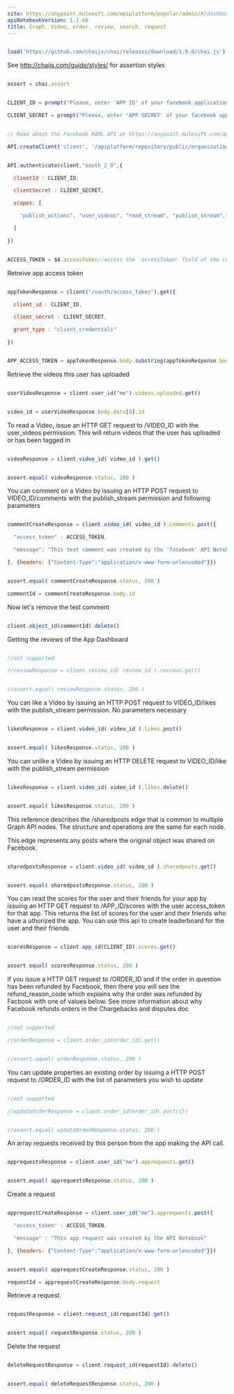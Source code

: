 ```yaml
---
site: https://anypoint.mulesoft.com/apiplatform/popular/admin/#/dashboard/apis/7965/versions/8129/portal/pages/6775/preview
apiNotebookVersion: 1.1.66
title: Graph. Video, order, review, search, request
---
```


```javascript

load('https://github.com/chaijs/chai/releases/download/1.9.0/chai.js')

```



See http://chaijs.com/guide/styles/ for assertion styles



```javascript

assert = chai.assert

```

```javascript

CLIENT_ID = prompt("Please, enter 'APP ID' of your facebook application.")

CLIENT_SECRET = prompt("Please, enter 'APP SECRET' of your facebook application.")

```

```javascript

// Read about the Facebook RAML API at https://anypoint.mulesoft.com/apiplatform/popular/admin/#/dashboard/apis/7965/versions/8129/contracts

API.createClient('client', '/apiplatform/repository/public/organizations/30/apis/7965/versions/8129/definition');

```

```javascript

API.authenticate(client,"oauth_2_0",{

  clientId : CLIENT_ID,

  clientSecret : CLIENT_SECRET,

  scopes: [

    "publish_actions", "user_videos", "read_stream", "publish_stream","read_page_mailboxes", "read_mailbox", "user_groups", "user_friends ", "email"

  ]

})

```

```javascript

ACCESS_TOKEN = $4.accessToken//access the 'accessToken' field of the response of the API.authenticate() cell

```



Retreive app access token



```javascript

appTokenResponse = client("/oauth/access_token").get({

  client_id : CLIENT_ID,

  client_secret : CLIENT_SECRET,

  grant_type : "client_credentials"

})

```

```javascript

APP_ACCESS_TOKEN = appTokenResponse.body.substring(appTokenResponse.body.indexOf("=")+1)

```



Retrieve the videos this user has uploaded



```javascript

userVideoResponse = client.user_id("me").videos.uploaded.get()

```

```javascript

video_id = userVideoResponse.body.data[0].id

```



To read a Video, issue an HTTP GET request to /VIDEO_ID with the user_videos permission. This will return videos that the user has uploaded or has been tagged in



```javascript

videoResponse = client.video_id( video_id ).get()

```

```javascript

assert.equal( videoResponse.status, 200 )

```



You can comment on a Video by issuing an HTTP POST request to VIDEO_ID/comments with the publish_stream permission and following parameters



```javascript

commentCreateResponse = client.video_id( video_id ).comments.post({

  "access_token" : ACCESS_TOKEN,

  "message": "This test comment was created by the 'facebook' API Notebook"

}, {headers: {"Content-Type":"application/x-www-form-urlencoded"}})

```

```javascript

assert.equal( commentCreateResponse.status, 200 )

commentId = commentCreateResponse.body.id

```



Now let's remove the test comment



```javascript

client.object_id(commentId).delete()

```



Getting the reviews of the App Dashboard



```javascript

//not supported

//reviewResponse = client.review_id( review_id ).reviews.get()

```

```javascript

//assert.equal( reviewResponse.status, 200 )

```



You can like a Video by issuing an HTTP POST request to VIDEO_ID/likes with the publish_stream permission. No parameters necessary



```javascript

likesResponse = client.video_id( video_id ).likes.post()

```

```javascript

assert.equal( likesResponse.status, 200 )

```



You can unlike a Video by issuing an HTTP DELETE request to VIDEO_ID/like with the publish_stream permission



```javascript

likesResponse = client.video_id( video_id ).likes.delete()

```

```javascript

assert.equal( likesResponse.status, 200 )

```



This reference describes the /sharedposts edge that is common to multiple Graph API nodes. The structure and operations are the same for each node.



This edge represents any posts where the original object was shared on Facebook.



```javascript

sharedpostsResponse = client.video_id( video_id ).sharedposts.get()

```

```javascript

assert.equal( sharedpostsResponse.status, 200 )

```



You can read the scores for the user and their friends for your app by issuing an HTTP GET request to /APP_ID/scores with the user access_token for that app. This returns the list of scores for the user and their friends who have a uthorized the app. You can use this api to create leaderboard for the user and their friends



```javascript

scoresResponse = client.app_id(CLIENT_ID).scores.get()

```

```javascript

assert.equal( scoresResponse.status, 200 )

```



If you issue a HTTP GET request to /ORDER_ID and if the order in question has been refunded by Facebook, then there you will see the refund_reason_code which explains why the order was refunded by Facbook with one of values below. See more information about why Facebook refunds orders in the Chargebacks and disputes doc



```javascript

//not supported

//orderResponse = client.order_id(order_id).get()

```

```javascript

//assert.equal( orderResponse.status, 200 )

```



You can update properties an existing order by issuing a HTTP POST request to /ORDER_ID with the list of parameters you wish to update



```javascript

//not supported

//updateOrderResponse = client.order_id(order_id).post({})

```

```javascript

//assert.equal( updateOrderResponse.status, 200 )

```



An array requests received by this person from the app making the API call.



```javascript

apprequestsResponse = client.user_id("me").apprequests.get()

```

```javascript

assert.equal( apprequestsResponse.status, 200 )

```



Create a request



```javascript

apprequestCreateResponse = client.user_id("me").apprequests.post({

  "access_token" : ACCESS_TOKEN,

  "message" : "This app request was created by the API Notebook"

}, {headers: {"Content-Type":"application/x-www-form-urlencoded"}})

```

```javascript

assert.equal( apprequestCreateResponse.status, 200 )

requestId = apprequestCreateResponse.body.request

```



Retrieve a request.



```javascript

requestResponse = client.request_id(requestId).get()

```

```javascript

assert.equal( requestResponse.status, 200 )

```



Delete the request



```javascript

deleteRequestResponse = client.request_id(requestId).delete()

```

```javascript

assert.equal( deleteRequestResponse.status, 200 )

```
